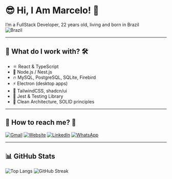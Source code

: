# 😎 Hi, I Am Marcelo! 👋

I’m a FullStack Developer, 22 years old, living and born in Brazil  
<img alt="Brazil" src="https://raw.githubusercontent.com/stevenrskelton/flag-icon/master/png/16/country-4x3/br.png" />

---

## 🔎 What do I work with? 🛠️

- ⚛️ React & TypeScript
- 🐘 Node.js / Nest.js
- 🔥 MySQL, PostgreSQL, SQLite, Firebird
- ⚡ Electron (desktop apps)
- 💅 TailwindCSS, shadcn/ui
- 🧪 Jest & Testing Library
- 🧠 Clean Architecture, SOLID principles

---

## 🤳 How to reach me? 📲

[![Gmail](https://img.shields.io/badge/Gmail-D14836?style=for-the-badge&logo=gmail&logoColor=white)](mailto:marcelohz198@gmail.com)
[![Website](https://img.shields.io/badge/website-000000?style=for-the-badge&logo=About.me&logoColor=white)](https://marcelosenna.com/)
[![LinkedIn](https://img.shields.io/badge/LinkedIn-0077B5?style=for-the-badge&logo=linkedin&logoColor=white)](https://www.linkedin.com/in/marcelo-heinrick/)
[![WhatsApp](https://img.shields.io/badge/WhatsApp-25D366?style=for-the-badge&logo=whatsapp&logoColor=white)](https://wa.me/5511967240380)

---

## 📊 GitHub Stats

![Top Langs](https://github-readme-stats.vercel.app/api/top-langs?username=heinrick-senna&show_icons=true&locale=pt-br)
![GitHub Streak](https://github-readme-streak-stats.herokuapp.com/?user=heinrick-senna&locale=en&layout=compact)
